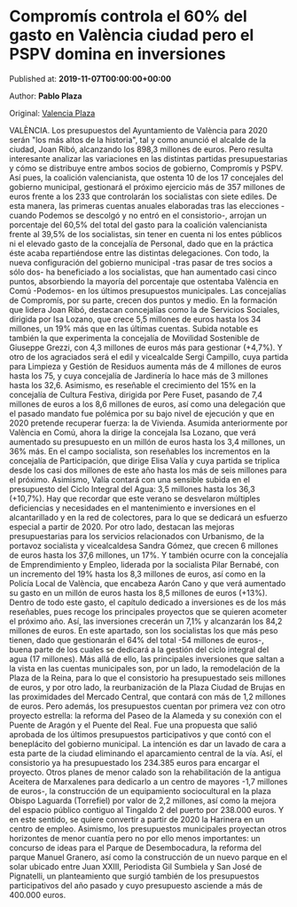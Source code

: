 
# Compromís controla el 60% del gasto en València ciudad pero el PSPV domina en inversiones

Published at: **2019-11-07T00:00:00+00:00**

Author: **Pablo Plaza**

Original: [Valencia Plaza](https://valenciaplaza.com/compromis-controla-el-60-del-gasto-en-valencia-ciudad-pero-el-pspv-domina-en-inversiones)

VALÈNCIA. Los presupuestos del Ayuntamiento de València para 2020 serán "los más altos de la historia", tal y como anunció el alcalde de la ciudad, Joan Ribó, alcanzando los 898,3 millones de euros. Pero resulta interesante analizar las variaciones en las distintas partidas presupuestarias y cómo se distribuye entre ambos socios de gobierno, Compromís y PSPV. Así pues, la coalición valencianista, que ostenta 10 de los 17 concejales del gobierno municipal, gestionará el próximo ejercicio más de 357 millones de euros frente a los 233 que controlarán los socialistas con siete ediles.
De esta manera, las primeras cuentas anuales elaboradas tras las elecciones -cuando Podemos se descolgó y no entró en el consistorio-, arrojan un porcentaje del 60,5% del total del gasto para la coalición valencianista frente al 39,5% de los socialistas, sin tener en cuenta ni los entes públicos ni el elevado gasto de la concejalía de Personal, dado que en la práctica éste acaba repartiéndose entre las distintas delegaciones.
Con todo, la nueva configuración del gobierno municipal -tras pasar de tres socios a sólo dos- ha beneficiado a los socialistas, que han aumentado casi cinco puntos, absorbiendo la mayoría del porcentaje que ostentaba València en Comú -Podemos- en los últimos presupuestos municipales. Las concejalías de Compromís, por su parte, crecen dos puntos y medio.
En la formación que lidera Joan Ribó, destacan concejalías como la de Servicios Sociales, dirigida por Isa Lozano, que crece 5,5 millones de euros hasta los 34 millones, un 19% más que en las últimas cuentas. Subida notable es también la que experimenta la concejalía de Movilidad Sostenible de Giuseppe Grezzi, con 4,3 millones de euros más para gestionar (+4,7%). Y otro de los agraciados será el edil y vicealcalde Sergi Campillo, cuya partida para Limpieza y Gestión de Residuos aumenta más de 4 millones de euros hasta los 75, y cuya concejalía de Jardinería lo hace más de 3 millones hasta los 32,6.
Asimismo, es reseñable el crecimiento del 15% en la concejalía de Cultura Festiva, dirigida por Pere Fuset, pasando de 7,4 millones de euros a los 8,6 millones de euros, así como una delegación que el pasado mandato fue polémica por su bajo nivel de ejecución y que en 2020 pretende recuperar fuerza: la de Vivienda. Asumida anteriormente por València en Comú, ahora la dirige la concejala Isa Lozano, que verá aumentado su presupuesto en un millón de euros hasta los 3,4 millones, un 36% más.
En el campo socialista, son reseñables los incrementos en la concejalía de Participación, que dirige Elisa Valía y cuya partida se triplica desde los casi dos millones de este año hasta los más de seis millones para el próximo. Asimismo, Valía contará con una sensible subida en el presupuesto del Ciclo Integral del Agua: 3,5 millones hasta los 36,3 (+10,7%). Hay que recordar que este verano se desvelaron múltiples deficiencias y necesidades en el mantenimiento e inversiones en el alcantarillado y en la red de colectores, para lo que se dedicará un esfuerzo especial a partir de 2020.
Por otro lado, destacan las mejoras presupuestarias para los servicios relacionados con Urbanismo, de la portavoz socialista y vicealcaldesa Sandra Gómez, que crecen 6 millones de euros hasta los 37,6 millones, un 17%. Y también ocurre con la concejalía de Emprendimiento y Empleo, liderada por la socialista Pilar Bernabé, con un incremento del 19% hasta los 8,3 millones de euros, así como en la Policía Local de València, que encabeza Aarón Cano y que verá aumentado su gasto en un millón de euros hasta los 8,5 millones de euros (+13%).
Dentro de todo este gasto, el capítulo dedicado a inversiones es de los más reseñables, pues recoge los principales proyectos que se quieren acometer el próximo año. Así, las inversiones crecerán un 7,1% y alcanzarán los 84,2 millones de euros. En este apartado, son los socialistas los que más peso tienen, dado que gestionarán el 64% del total -54 millones de euros-, buena parte de los cuales se dedicará a la gestión del ciclo integral del agua (17 millones).
Más allá de ello, las principales inversiones que saltan a la vista en las cuentas municipales son, por un lado, la remodelación de la Plaza de la Reina, para lo que el consistorio ha presupuestado seis millones de euros, y por otro lado, la reurbanización de la Plaza Ciudad de Brujas en las proximidades del Mercado Central, que contará con más de 1,2 millones de euros.
Pero además, los presupuestos cuentan por primera vez con otro proyecto estrella: la reforma del Paseo de la Alameda y su conexión con el Puente de Aragón y el Puente del Real. Fue una propuesta que salió aprobada de los últimos presupuestos participativos y que contó con el beneplácito del gobierno municipal. La intención es dar un lavado de cara a esta parte de la ciudad eliminando el aparcamiento central de la vía. Así, el consistorio ya ha presupuestado los 234.385 euros para encargar el proyecto.
Otros planes de menor calado son la rehabilitación de la antigua Aceitera de Marxalenes para dedicarlo a un centro de mayores -1,7 millones de euros-, la construcción de un equipamiento sociocultural en la plaza Obispo Laguarda (Torrefiel) por valor de 2,2 millones, así como la mejora del espacio público contiguo al Tingaldo 2 del puerto por 238.000 euros. Y en este sentido, se quiere convertir a partir de 2020 la Harinera en un centro de empleo.
Asimismo, los presupuestos municipales proyectan otros horizontes de menor cuantía pero no por ello menos importantes: un concurso de ideas para el Parque de Desembocadura, la reforma del parque Manuel Granero, así como la construcción de un nuevo parque en el solar ubicado entre Juan XXIII, Periodista Gil Sumbiela y San José de Pignatelli, un planteamiento que surgió también de los presupuestos participativos del año pasado y cuyo presupuesto asciende a más de 400.000 euros.
